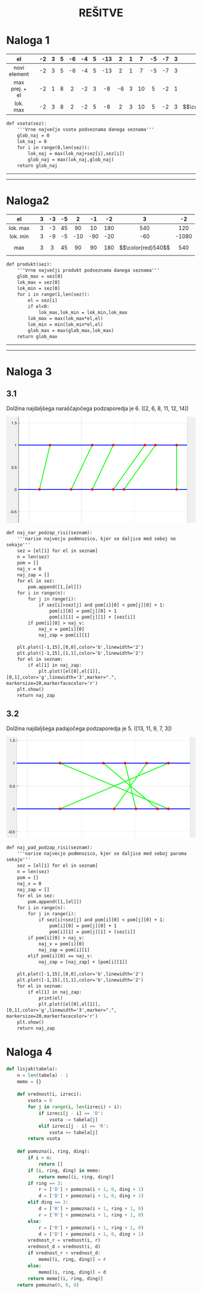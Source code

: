 <h1 align="center"> REŠITVE </h1>

# Naloga 1
el|| -2|3|5|-6|-4|5|-13|2|1|7|-5|-7|3|8|-30|-13|7
|:--:|:--:|:--:|:--:|:--:|:--:|:--:|:--:|:--:|:--:|:--:|:--:|:--:|:--:|:--:|:--:|:--:|:--:|:--:|
novi element|| -2|3|5|-6|-4|5|-13|2|1|7|-5|-7|3|8|-30|-13|7|
max prej. + el||-2|1|8|2|-2|3|-8|-6|3|10|5|-2|1|11|-19|-32|-6
lok. max ||-2|3|8|2|-2|5|-8|2|3|10|5|-2|3|$$\color{red}11$$|-19|-13|7

```
def vsota(sez):
    '''Vrne največjo vsoto podseznama danega seznama'''
    glob_naj = 0
    lok_naj = 0
    for i in range(0,len(sez)):
        lok_naj = max(lok_naj+sez[i],sez[i])
        glob_naj = max(lok_naj,glob_naj)
    return glob_naj
```

___
___

# Naloga2

el||3|-3|-5|2|-1|-2|3|-2
|:--:|:--:|:--:|:--:|:--:|:--:|:--:|:--:|:--:|:--:|
lok. max||3|-3|45|90|10|180|540|120|
lok. min||3|-9|-5|-10|-90|-20|-60|-1080|
max||3|3|45|90|90|180|$$\color{red}540$$|540

```
def produkt(sez):
    '''Vrne največji produkt podseznama danega seznama'''
    glob_max = sez[0]
    lok_max = sez[0]
    lok_min = sez[0]
    for i in range(1,len(sez)):
        el = sez[i]
        if el<0:
            lok_max,lok_min = lok_min,lok_max
        lok_max = max(lok_max*el,el)
        lok_min = min(lok_min*el,el)
        glob_max = max(glob_max,lok_max)
    return glob_max
```

___
___

# Naloga 3

## 3.1

Dolžina najdaljšega naraščajočega podzaporedja je 6. ([2, 6, 8, 11, 12, 14])

![graf1](graf_1.png)

```
def naj_nar_podzap_risi(seznam):
    '''narise najvecjo podmnozico, kjer se daljice med seboj ne sekajo'''
    sez = [el[1] for el in seznam]
    n = len(sez)
    pom = []
    naj_v = 0
    naj_zap = []
    for el in sez:
        pom.append([1,[el]])
    for i in range(n):
        for j in range(i):
            if sez[i]>sez[j] and pom[i][0] < pom[j][0] + 1:
                pom[i][0] = pom[j][0] + 1
                pom[i][1] = pom[j][1] + [sez[i]]
        if pom[i][0] > naj_v:
            naj_v = pom[i][0]
            naj_zap = pom[i][1]
    
    plt.plot([-1,15],[0,0],color='b',linewidth='2')
    plt.plot([-1,15],[1,1],color='b',linewidth='2')
    for el in seznam:
        if el[1] in naj_zap:
            plt.plot([el[0],el[1]],[0,1],color='g',linewidth='3',marker=".", markersize=20,markerfacecolor='r')
    plt.show()
    return naj_zap
```

## 3.2

Dolžina najdaljšega padajočega podzaporedja je 5. ([13, 11, 9, 7, 3])

![graf2](graf_2.png)

```
def naj_pad_podzap_risi(seznam):
    '''narise najvecjo podmnozico, kjer se daljice med seboj paroma sekajo'''
    sez = [el[1] for el in seznam]
    n = len(sez)
    pom = []
    naj_v = 0
    naj_zap = []
    for el in sez:
        pom.append([1,[el]])
    for i in range(n):
        for j in range(i):
            if sez[i]<sez[j] and pom[i][0] < pom[j][0] + 1:
                pom[i][0] = pom[j][0] + 1
                pom[i][1] = pom[j][1] + [sez[i]]
        if pom[i][0] > naj_v:
            naj_v = pom[i][0]
            naj_zap = pom[i][1]
        elif pom[i][0] == naj_v:
            naj_zap = [naj_zap] + [pom[i][1]]
    
    plt.plot([-1,15],[0,0],color='b',linewidth='2')
    plt.plot([-1,15],[1,1],color='b',linewidth='2')
    for el in seznam:
        if el[1] in naj_zap:
            print(el)
            plt.plot([el[0],el[1]],[0,1],color='g',linewidth='3',marker=".", markersize=20,markerfacecolor='r')
    plt.show()
    return naj_zap
```

# Naloga 4
``` python
def lisjak(tabela):
    n = len(tabela) - 1
    memo = {}

    def vrednost(i, izreci):
        vsota = 0
        for j in range(i, len(izreci) + i):
            if izreci[j - i] == 'D':
                vsota -= tabela[j]
            elif izreci[j - i] == 'R':
                vsota += tabela[j]
        return vsota
    
    def pomozna(i, ring, ding):
        if i > n:
            return []
        if (i, ring, ding) in memo:
            return memo[(i, ring, ding)]
        if ring == 3:
            r = ['D'] + pomozna(i + 1, 0, ding + 1)
            d = ['D'] + pomozna(i + 1, 0, ding + 1)
        elif ding == 3:
            d = ['R'] + pomozna(i + 1, ring + 1, 0)
            r = ['R'] + pomozna(i + 1, ring + 1, 0)
        else:
            r = ['R'] + pomozna(i + 1, ring + 1, 0)
            d = ['D'] + pomozna(i + 1, 0, ding + 1)
        vrednost_r = vrednost(i, r)
        vrednost_d = vrednost(i, d)
        if vrednost_r > vrednost_d:
            memo[(i, ring, ding)] = r
        else:
            memo[(i, ring, ding)] = d
        return memo[(i, ring, ding)]
    return pomozna(0, 0, 0)
```

